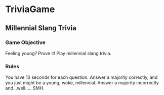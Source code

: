# TriviaGame

## Millennial Slang Trivia

### Game Objective
Feeling young? Prove it! Play millennial slang trivia. 

### Rules
You have 10 seconds for each question. Answer a majority correctly, and you just might be a young, woke, millennial. Answer a majority incorrectly and...well..... SMH.